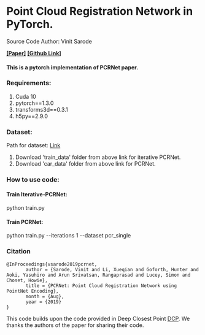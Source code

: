 # Point Cloud Registration Network in PyTorch.

Source Code Author: Vinit Sarode

**[[Paper]](https://arxiv.org/abs/1908.07906)**
**[[Github Link]](https://github.com/vinits5/pcrnet)**

#### This is a pytorch implementation of PCRNet paper.

### Requirements:
1. Cuda 10
2. pytorch==1.3.0
3. transforms3d==0.3.1
4. h5py==2.9.0

### Dataset:
Path for dataset: [Link](https://drive.google.com/drive/folders/19X68JeiXdeZgFp3cuCVpac4aLLw4StHZ?usp=sharing)
1. Download 'train_data' folder from above link for iterative PCRNet.
2. Download 'car_data' folder from above link for PCRNet.

### How to use code:

#### Train Iterative-PCRNet:
python train.py

#### Train PCRNet:
python train.py --iterations 1 --dataset pcr_single

### Citation

```
@InProceedings{vsarode2019pcrnet,
       author = {Sarode, Vinit and Li, Xueqian and Goforth, Hunter and Aoki, Yasuhiro and Arun Srivatsan, Rangaprasad and Lucey, Simon and Choset, Howie},
       title = {PCRNet: Point Cloud Registration Network using PointNet Encoding},
       month = {Aug},
       year = {2019}
}
```

This code builds upon the code provided in Deep Closest Point [DCP](https://github.com/WangYueFt/dcp.git). We thanks the authors of the paper for sharing their code.